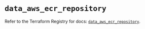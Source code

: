 # `data_aws_ecr_repository`

Refer to the Terraform Registry for docs: [`data_aws_ecr_repository`](https://registry.terraform.io/providers/hashicorp/aws/6.0.0/docs/data-sources/ecr_repository).
